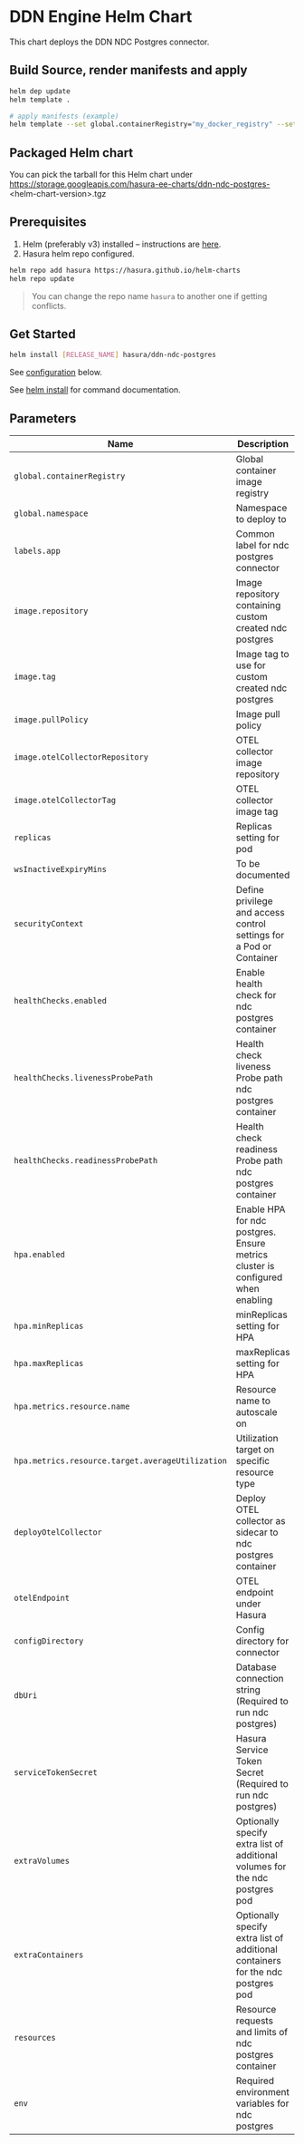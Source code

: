 # DDN Engine Helm Chart

This chart deploys the DDN NDC Postgres connector.

## Build Source, render manifests and apply
```bash
helm dep update
helm template .

# apply manifests (example)
helm template --set global.containerRegistry="my_docker_registry" --set global.namespace="my_namespace" --set image.repository="my_custom_image" --set image.tag="my_custom_image_tag" --set dbUri="db_connection_string" --set serviceTokenSecret="token" . | kubectl apply -f -
```

## Packaged Helm chart

You can pick the tarball for this Helm chart under https://storage.googleapis.com/hasura-ee-charts/ddn-ndc-postgres-<helm-chart-version\>.tgz

## Prerequisites

1. Helm (preferably v3) installed – instructions are [here](https://helm.sh/docs/intro/install/).
2. Hasura helm repo configured.
  
```bash
helm repo add hasura https://hasura.github.io/helm-charts
helm repo update
```

> You can change the repo name `hasura` to another one if getting conflicts.

## Get Started

```bash
helm install [RELEASE_NAME] hasura/ddn-ndc-postgres
```
See [configuration](#parameters) below.

See [helm install](https://helm.sh/docs/helm/helm_install/) for command documentation.

## Parameters 

| Name                                              | Description                                                                                                | Value                           |
| ------------------------------------------------- | ---------------------------------------------------------------------------------------------------------- | ------------------------------- |
| `global.containerRegistry`                        | Global container image registry                                                                            | `""`                            |
| `global.namespace`                                | Namespace to deploy to                                                                                     | `"default"`                     |
| `labels.app`                                      | Common label for ndc postgres connector                                                                    | `"ndc-postgres"`                |
| `image.repository`                                | Image repository containing custom created ndc postgres                                                    | `""`                            |
| `image.tag`                                       | Image tag to use for custom created ndc postgres                                                           | `""`                            |
| `image.pullPolicy`                                | Image pull policy                                                                                          | `Always`                        |
| `image.otelCollectorRepository`                   | OTEL collector image repository                                                                            | `otel/opentelemetry-collector`        |
| `image.otelCollectorTag`                          | OTEL collector image tag                                                                                   | `0.104.0`                              |
| `replicas`                                        | Replicas setting for pod                                                                                   | `1`                             |
| `wsInactiveExpiryMins`                            | To be documented                                                                                           | `1`                             |
| `securityContext`                                 | Define privilege and access control settings for a Pod or Container                                        | `{}`                               |
| `healthChecks.enabled`                            | Enable health check for ndc postgres container                                                             | `false`                         |
| `healthChecks.livenessProbePath`                  | Health check liveness Probe path ndc postgres container                                                    | `"/healthz"`                       |
| `healthChecks.readinessProbePath`                 | Health check readiness Probe path ndc postgres container                                                   | `"/healthz"`                       |
| `hpa.enabled`                                     | Enable HPA for ndc postgres.  Ensure metrics cluster is configured when enabling                           | `false`                       |
| `hpa.minReplicas`                                 | minReplicas setting for HPA                                                                                | `2`                       |
| `hpa.maxReplicas`                                 | maxReplicas setting for HPA                                                                                | `4`                       |
| `hpa.metrics.resource.name`                       | Resource name to autoscale on                                                                              | ``                       |
| `hpa.metrics.resource.target.averageUtilization`  | Utilization target on specific resource type                                                               | ``                       |
| `deployOtelCollector`                             | Deploy OTEL collector as sidecar to ndc postgres container                                                 | `true`                          |
| `otelEndpoint`                                    | OTEL endpoint under Hasura                                                                                 | `https://gateway.otlp.hasura.io:443`                         |
| `configDirectory`                                 | Config directory for connector                                                                             | `"/etc/connector"`                               |
| `dbUri`                                           | Database connection string (Required to run ndc postgres)                                                  | `""`                               |
| `serviceTokenSecret`                              | Hasura Service Token Secret (Required to run ndc postgres)                                                 | `""`                               |
| `extraVolumes`                                    | Optionally specify extra list of additional volumes for the ndc postgres pod                               | `[]`                               |
| `extraContainers`                                 | Optionally specify extra list of additional containers for the ndc postgres pod                            | `[]`                               |                               |
| `resources`                                       | Resource requests and limits of ndc postgres container                                                     | `{}`                               |
| `env`                                             | Required environment variables for ndc postgres                                                            | `[]`                               |